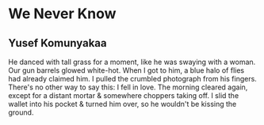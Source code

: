 # We Never Know
## Yusef Komunyakaa
He danced with tall grass
for a moment, like he was swaying
with a woman. Our gun barrels
glowed white-hot.
When I got to him,
a blue halo
of flies had already claimed him.
I pulled the crumbled photograph
from his fingers.
There's no other way
to say this: I fell in love.
The morning cleared again,
except for a distant mortar
& somewhere choppers taking off.
I slid the wallet into his pocket
& turned him over, so he wouldn't be
kissing the ground.